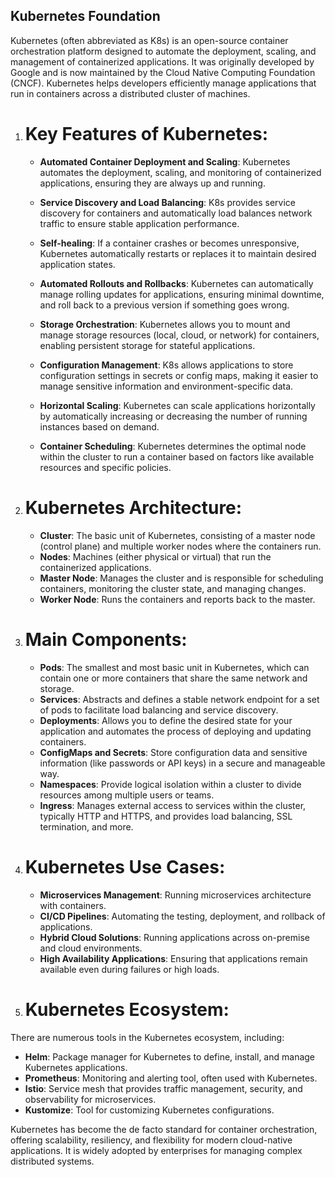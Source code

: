 ## Kubernetes Foundation

Kubernetes (often abbreviated as K8s) is an open-source container orchestration platform designed to automate the deployment, scaling, and management of containerized applications. It was originally developed by Google and is now maintained by the Cloud Native Computing Foundation (CNCF). Kubernetes helps developers efficiently manage applications that run in containers across a distributed cluster of machines.

1. # Key Features of Kubernetes:
    - **Automated Container Deployment and Scaling**: Kubernetes automates the deployment, scaling, and monitoring of containerized applications, ensuring they are always up and running.

    - **Service Discovery and Load Balancing**: K8s provides service discovery for containers and automatically load balances network traffic to ensure stable application performance.

    - **Self-healing**: If a container crashes or becomes unresponsive, Kubernetes automatically restarts or replaces it to maintain desired application states.

    - **Automated Rollouts and Rollbacks**: Kubernetes can automatically manage rolling updates for applications, ensuring minimal downtime, and roll back to a previous version if something goes wrong.

    - **Storage Orchestration**: Kubernetes allows you to mount and manage storage resources (local, cloud, or network) for containers, enabling persistent storage for stateful applications.

    - **Configuration Management**: K8s allows applications to store configuration settings in secrets or config maps, making it easier to manage sensitive information and environment-specific data.

    - **Horizontal Scaling**: Kubernetes can scale applications horizontally by automatically increasing or decreasing the number of running instances based on demand.

    - **Container Scheduling**: Kubernetes determines the optimal node within the cluster to run a container based on factors like available resources and specific policies.

2. # Kubernetes Architecture:
    - **Cluster**: The basic unit of Kubernetes, consisting of a master node (control plane) and multiple worker nodes where the containers run.
    - **Nodes**: Machines (either physical or virtual) that run the containerized applications.
    - **Master Node**: Manages the cluster and is responsible for scheduling containers, monitoring the cluster state, and managing changes.
    - **Worker Node**: Runs the containers and reports back to the master.

3. # Main Components:
    - **Pods**: The smallest and most basic unit in Kubernetes, which can contain one or more containers that share the same network and storage.
    - **Services**: Abstracts and defines a stable network endpoint for a set of pods to facilitate load balancing and service discovery.
    - **Deployments**: Allows you to define the desired state for your application and automates the process of deploying and updating containers.
    - **ConfigMaps and Secrets**: Store configuration data and sensitive information (like passwords or API keys) in a secure and manageable way.
    - **Namespaces**: Provide logical isolation within a cluster to divide resources among multiple users or teams.
    - **Ingress**: Manages external access to services within the cluster, typically HTTP and HTTPS, and provides load balancing, SSL termination, and more.

4. # Kubernetes Use Cases:
    - **Microservices Management**: Running microservices architecture with containers.
    - **CI/CD Pipelines**: Automating the testing, deployment, and rollback of applications.
    - **Hybrid Cloud Solutions**: Running applications across on-premise and cloud environments.
    - **High Availability Applications**: Ensuring that applications remain available even during failures or high loads.

5. # Kubernetes Ecosystem:
There are numerous tools in the Kubernetes ecosystem, including:
 - **Helm**: Package manager for Kubernetes to define, install, and manage Kubernetes applications.
 - **Prometheus**: Monitoring and alerting tool, often used with Kubernetes.
 - **Istio**: Service mesh that provides traffic management, security, and observability for microservices.
 - **Kustomize**: Tool for customizing Kubernetes configurations.

Kubernetes has become the de facto standard for container orchestration, offering scalability, resiliency, and flexibility for modern cloud-native applications. It is widely adopted by enterprises for managing complex distributed systems.






